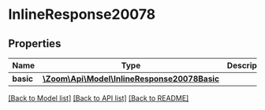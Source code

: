 # InlineResponse20078

## Properties
Name | Type | Description | Notes
------------ | ------------- | ------------- | -------------
**basic** | [**\Zoom\Api\Model\InlineResponse20078Basic**](InlineResponse20078Basic.md) |  | [optional] 

[[Back to Model list]](../README.md#documentation-for-models) [[Back to API list]](../README.md#documentation-for-api-endpoints) [[Back to README]](../README.md)


